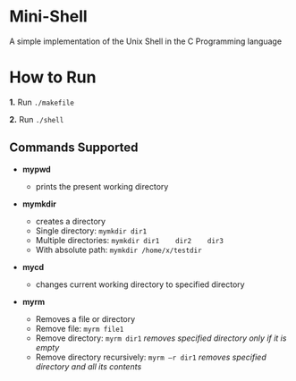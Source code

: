 # Mini-Shell
A simple implementation of the Unix Shell in the C Programming language


# How to Run

**1.** Run ```./makefile```

**2.** Run ```./shell```


## Commands Supported

- **mypwd**
  - prints the present working directory 

- **mymkdir**
  - creates a directory 
  - Single directory: ```mymkdir dir1```
  - Multiple directories: ```mymkdir dir1    dir2    dir3```
  - With absolute path: ```mymkdir /home/x/testdir```

- **mycd**
  - changes current working directory to specified directory
  
- **myrm**
  - Removes a file or directory
  - Remove    file: ```myrm file1```
  - Remove    directory: ```myrm dir1``` *removes specified directory only if it is empty*
  - Remove    directory    recursively: ```myrm –r dir1```  *removes specified directory and all its contents*        
